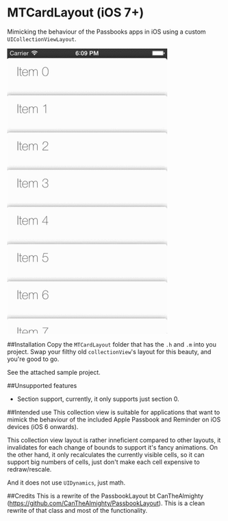 MTCardLayout (iOS 7+)
===============

Mimicking the behaviour of the Passbooks apps in iOS using a custom `UICollectionViewLayout`.

![Crappy gif ahoy!](images/demo.gif)

##Installation
Copy the `MTCardLayout` folder that has the `.h` and `.m` into you project. Swap your filthy old `collectionView`'s layout for this beauty, and you're good to go.

See the attached sample project.

##Unsupported features

* Section support, currently, it only supports just section 0.

##Intended use
This collection view is suitable for applications that want to mimick the behaviour of the included Apple Passbook and Reminder on iOS devices (iOS 6 onwards).

This collection view layout is rather inneficient compared to other layouts, it invalidates for each change of bounds to support it's fancy animations. On the other hand, it only recalculates the currently visible cells, so it can support big numbers of cells, just don't make each cell expensive to redraw/rescale.

And it does not use `UIDynamics`, just math.

##Credits
This is a rewrite of the PassbookLayout bt CanTheAlmighty (https://github.com/CanTheAlmighty/PassbookLayout). This is a clean rewrite of that class and most of the functionality.
